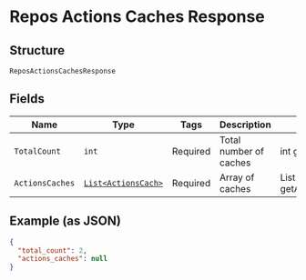 
# Repos Actions Caches Response

## Structure

`ReposActionsCachesResponse`

## Fields

| Name | Type | Tags | Description | Getter | Setter |
|  --- | --- | --- | --- | --- | --- |
| `TotalCount` | `int` | Required | Total number of caches | int getTotalCount() | setTotalCount(int totalCount) |
| `ActionsCaches` | [`List<ActionsCach>`](../../doc/models/actions-cach.md) | Required | Array of caches | List<ActionsCach> getActionsCaches() | setActionsCaches(List<ActionsCach> actionsCaches) |

## Example (as JSON)

```json
{
  "total_count": 2,
  "actions_caches": null
}
```

